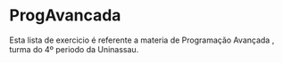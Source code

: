 # ProgAvancada

Esta lista de exercicio é referente a materia de Programação Avançada , turma do 4º periodo da Uninassau.
